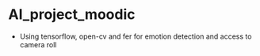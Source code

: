 # AI_project_moodic

* Using tensorflow, open-cv and fer for emotion detection and access to camera roll  
